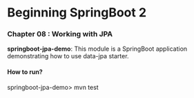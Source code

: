 # Beginning SpringBoot 2


### Chapter 08 : Working with JPA

**springboot-jpa-demo**: This module is a SpringBoot application demonstrating how to use data-jpa starter.

#### How to run?

springboot-jpa-demo> mvn test 
